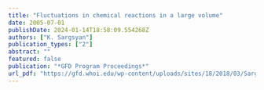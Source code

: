 ```yaml
---
title: "Fluctuations in chemical reactions in a large volume"
date: 2005-07-01
publishDate: 2024-01-14T18:58:09.554268Z
authors: ["K. Sargsyan"]
publication_types: ["2"]
abstract: ""
featured: false
publication: "*GFD Program Proceedings*"
url_pdf: "https://gfd.whoi.edu/wp-content/uploads/sites/18/2018/03/Sargsyan_21280.pdf"
---
```


